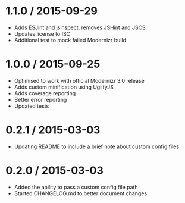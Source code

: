 1.1.0 / 2015-09-29
==================

  * Adds ESJint and jsinspect, removes JSHint and JSCS
  * Updates license to ISC
  * Additional test to mock failed Modernizr build

1.0.0 / 2015-09-25
==================

  * Optimised to work with official Modernizr 3.0 release
  * Adds custom minification using UglifyJS
  * Adds coverage reporting
  * Better error reporting
  * Updated tests

0.2.1 / 2015-03-03
==================

  * Updating README to include a brief note about custom config files

0.2.0 / 2015-03-03
==================

  * Added the ability to pass a custom config file path
  * Started CHANGELOG.md to better document changes
